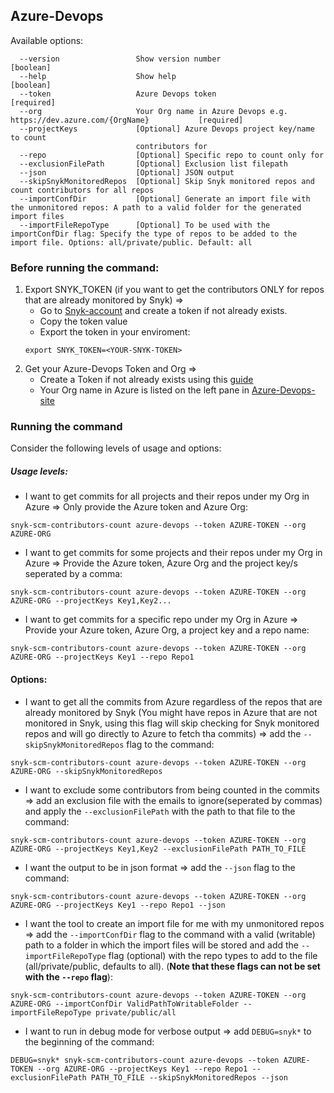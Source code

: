 ## Azure-Devops
Available options:
```
  --version                 Show version number                        [boolean]
  --help                    Show help                                  [boolean]
  --token                   Azure Devops token                         [required]
  --org                     Your Org name in Azure Devops e.g. https://dev.azure.com/{OrgName}           [required]
  --projectKeys             [Optional] Azure Devops project key/name to count
                            contributors for
  --repo                    [Optional] Specific repo to count only for
  --exclusionFilePath       [Optional] Exclusion list filepath
  --json                    [Optional] JSON output
  --skipSnykMonitoredRepos  [Optional] Skip Snyk monitored repos and count contributors for all repos
  --importConfDir           [Optional] Generate an import file with the unmonitored repos: A path to a valid folder for the generated import files
  --importFileRepoType      [Optional] To be used with the importConfDir flag: Specify the type of repos to be added to the import file. Options: all/private/public. Default: all
```

### Before running the command:
1. Export SNYK_TOKEN (if you want to get the contributors ONLY for repos that are already monitored by Snyk) =>
    - Go to [Snyk-account](https://app.snyk.io/account) and create a token if not already exists.
    - Copy the token value
    - Export the token in your enviroment: 
    ```
    export SNYK_TOKEN=<YOUR-SNYK-TOKEN>
    ```
2. Get your Azure-Devops Token and Org =>
    - Create a Token if not already exists using this [guide](https://docs.microsoft.com/en-us/azure/devops/organizations/accounts/use-personal-access-tokens-to-authenticate?view=azure-devops&tabs=preview-page)
    - Your Org name in Azure is listed on the left pane in [Azure-Devops-site](https://dev.azure.com/)

### Running the command

Consider the following levels of usage and options:

##### Usage levels:
- I want to get commits for all projects and their repos under my Org in Azure => Only provide the Azure token and Azure Org: 
```
snyk-scm-contributors-count azure-devops --token AZURE-TOKEN --org AZURE-ORG
```

- I want to get commits for some projects and their repos under my Org in Azure => Provide the Azure token, Azure Org and the project key/s seperated by a comma:
```
snyk-scm-contributors-count azure-devops --token AZURE-TOKEN --org AZURE-ORG --projectKeys Key1,Key2...
```

- I want to get commits for a specific repo under my Org in Azure => Provide your Azure token, Azure Org, a project key and a repo name:
```
snyk-scm-contributors-count azure-devops --token AZURE-TOKEN --org AZURE-ORG --projectKeys Key1 --repo Repo1
```

#### Options:
- I want to get all the commits from Azure regardless of the repos that are already monitored by Snyk (You might have repos in Azure that are not monitored in Snyk, using this flag will skip checking for Snyk monitored repos and will go directly to Azure to fetch tha commits) => add the `--skipSnykMonitoredRepos` flag to the command:
```
snyk-scm-contributors-count azure-devops --token AZURE-TOKEN --org AZURE-ORG --skipSnykMonitoredRepos
```

- I want to exclude some contributors from being counted in the commits => add an exclusion file with the emails to ignore(seperated by commas) and apply the `--exclusionFilePath` with the path to that file to the command:
```
snyk-scm-contributors-count azure-devops --token AZURE-TOKEN --org AZURE-ORG --projectKeys Key1,Key2 --exclusionFilePath PATH_TO_FILE
```

- I want the output to be in json format => add the `--json` flag to the command:
```
snyk-scm-contributors-count azure-devops --token AZURE-TOKEN --org AZURE-ORG --projectKeys Key1 --repo Repo1 --json
```

- I want the tool to create an import file for me with my unmonitored repos => add the `--importConfDir` flag to the command with a valid (writable) path to a folder in which the import files will be stored and add the `--importFileRepoType` flag (optional) with the repo types to add to the file (all/private/public, defaults to all). (**Note that these flags can not be set with the `--repo` flag**):
```
snyk-scm-contributors-count azure-devops --token AZURE-TOKEN --org AZURE-ORG --importConfDir ValidPathToWritableFolder --importFileRepoType private/public/all
```

- I want to run in debug mode for verbose output => add `DEBUG=snyk*` to the beginning of the command:
```
DEBUG=snyk* snyk-scm-contributors-count azure-devops --token AZURE-TOKEN --org AZURE-ORG --projectKeys Key1 --repo Repo1 --exclusionFilePath PATH_TO_FILE --skipSnykMonitoredRepos --json
```
